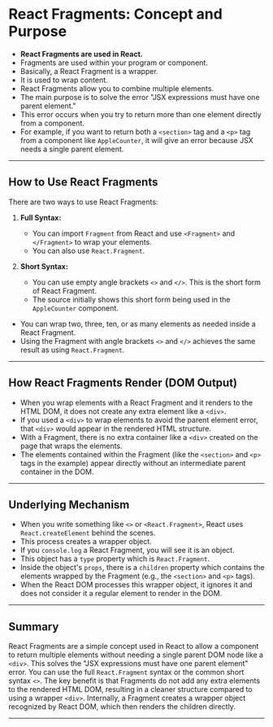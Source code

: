 # React Fragments: Concept and Purpose

- **React Fragments are used in React.**
- Fragments are used within your program or component.
- Basically, a React Fragment is a wrapper.
- It is used to wrap content.
- React Fragments allow you to combine multiple elements.
- The main purpose is to solve the error "JSX expressions must have one parent element."
- This error occurs when you try to return more than one element directly from a component.
- For example, if you want to return both a `<section>` tag and a `<p>` tag from a component like `AppleCounter`, it will give an error because JSX needs a single parent element.

---

## How to Use React Fragments

There are two ways to use React Fragments:

1. **Full Syntax:** 
   - You can import `Fragment` from React and use `<Fragment>` and `</Fragment>` to wrap your elements. 
   - You can also use `React.Fragment`.

2. **Short Syntax:** 
   - You can use empty angle brackets `<>` and `</>`. This is the short form of React Fragment. 
   - The source initially shows this short form being used in the `AppleCounter` component.

- You can wrap two, three, ten, or as many elements as needed inside a React Fragment.
- Using the Fragment with angle brackets `<>` and `</>` achieves the same result as using `React.Fragment`.

---

## How React Fragments Render (DOM Output)

- When you wrap elements with a React Fragment and it renders to the HTML DOM, it does not create any extra element like a `<div>`.
- If you used a `<div>` to wrap elements to avoid the parent element error, that `<div>` would appear in the rendered HTML structure.
- With a Fragment, there is no extra container like a `<div>` created on the page that wraps the elements.
- The elements contained within the Fragment (like the `<section>` and `<p>` tags in the example) appear directly without an intermediate parent container in the DOM.

---

## Underlying Mechanism

- When you write something like `<>` or `<React.Fragment>`, React uses `React.createElement` behind the scenes.
- This process creates a wrapper object.
- If you `console.log` a React Fragment, you will see it is an object.
- This object has a `type` property which is `React.Fragment`.
- Inside the object's `props`, there is a `children` property which contains the elements wrapped by the Fragment (e.g., the `<section>` and `<p>` tags).
- When the React DOM processes this wrapper object, it ignores it and does not consider it a regular element to render in the DOM.

---

## Summary

React Fragments are a simple concept used in React to allow a component to return multiple elements without needing a single parent DOM node like a `<div>`. This solves the "JSX expressions must have one parent element" error. You can use the full `React.Fragment` syntax or the common short syntax `<>`. The key benefit is that Fragments do not add any extra elements to the rendered HTML DOM, resulting in a cleaner structure compared to using a wrapper `<div>`. Internally, a Fragment creates a wrapper object recognized by React DOM, which then renders the children directly. 

---